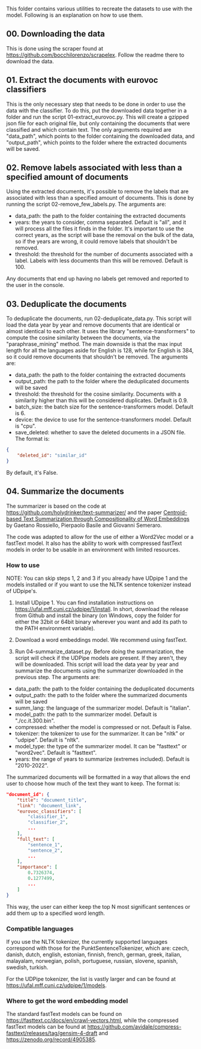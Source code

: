 This folder contains various utilities to recreate the datasets to use with the model. Following is an explanation on how to use them.

## 00. Downloading the data
This is done using the scraper found at https://github.com/bocchilorenzo/scrapelex. Follow the readme there to download the data.

## 01. Extract the documents with eurovoc classifiers
This is the only necessary step that needs to be done in order to use the data with the classifier. To do this, put the downloaded data together in a folder and run the script 01-extract_eurovoc.py. This will create a gzipped json file for each original file, but only containing the documents that were classified and which contain text. The only arguments required are "data_path", which points to the folder containing the downloaded data, and "output_path", which points to the folder where the extracted documents will be saved.

## 02. Remove labels associated with less than a specified amount of documents
Using the extracted documents, it's possible to remove the labels that are associated with less than a specified amount of documents. This is done by running the script 02-remove_few_labels.py. The arguments are:

- data_path: the path to the folder containing the extracted documents
- years: the years to consider, comma separated. Default is "all", and it will process all the files it finds in the folder. It's important to use the correct years, as the script will base the removal on the bulk of the data, so if the years are wrong, it could remove labels that shouldn't be removed.
- threshold: the threshold for the number of documents associated with a label. Labels with less documents than this will be removed. Default is 100.

Any documents that end up having no labels get removed and reported to the user in the console.

## 03. Deduplicate the documents
To deduplicate the documents, run 02-deduplicate_data.py. This script will load the data year by year and remove documents that are identical or almost identical to each other. It uses the library "sentence-transformers" to compute the cosine similarity between the documents, via the "paraphrase_mining" method. The main downside is that the max input length for all the languages aside for English is 128, while for English is 384, so it could remove documents that shouldn't be removed. The arguments are:

- data_path: the path to the folder containing the extracted documents
- output_path: the path to the folder where the deduplicated documents will be saved
- threshold: the threshold for the cosine similarity. Documents with a similarity higher than this will be considered duplicates. Default is 0.9.
- batch_size: the batch size for the sentence-transformers model. Default is 6.
- device: the device to use for the sentence-transformers model. Default is "cpu".
- save_deleted: whether to save the deleted documents in a JSON file. The format is:

```json
{
    "deleted_id": "similar_id"
}
```

By default, it's False.

## 04. Summarize the documents
The summarizer is based on the code at https://github.com/holydrinker/text-summarizer/ and the paper [Centroid-based Text Summarization through Compositionality of Word Embeddings](www.aclweb.org/anthology/W/W17/W17-1003.pdf) by Gaetano Rossiello, Pierpaolo Basile and Giovanni Semeraro.

The code was adapted to allow for the use of either a Word2Vec model or a fastText model. It also has the ability to work with compressed fastText models in order to be usable in an environment with limited resources.

### How to use
NOTE: You can skip steps 1, 2 and 3 if you already have UDpipe 1 and the models installed or if you want to use the NLTK sentence tokenizer instead of UDpipe's.

1. Install UDpipe 1. You can find installation instructions on https://ufal.mff.cuni.cz/udpipe/1/install. In short, download the release from Github and install the binary (on Windows, copy the folder for either the 32bit or 64bit binary wherever you want and add its path to the PATH environment variable).

2. Download a word embeddings model. We recommend using fastText.

3. Run 04-summarize_dataset.py. Before doing the summarization, the script will check if the UDPipe models are present. If they aren't, they will be downloaded. This script will load the data year by year and summarize the documents using the summarizer downloaded in the previous step. The arguments are:

- data_path: the path to the folder containing the deduplicated documents
- output_path: the path to the folder where the summarized documents will be saved
- summ_lang: the language of the summarizer model. Default is "italian".
- model_path: the path to the summarizer model. Default is "./cc.it.300.bin".
- compressed: whether the model is compressed or not. Default is False.
- tokenizer: the tokenizer to use for the summarizer. It can be "nltk" or "udpipe". Default is "nltk".
- model_type: the type of the summarizer model. It can be "fasttext" or "word2vec". Default is "fasttext".
- years: the range of years to summarize (extremes included). Default is "2010-2022".

The summarized documents will be formatted in a way that allows the end user to choose how much of the text they want to keep. The format is:

```json
"document_id": {
    "title": "document_title",
    "link": "document_link",
    "eurovoc_classifiers": [
        "classifier_1",
        "classifier_2",
        ...
    ],
    "full_text": [
        "sentence_1",
        "sentence_2",
        ...
    ],
    "importance": [
        0.7326374,
        0.1277499,
        ...
    ]
}
```

This way, the user can either keep the top N most significant sentences or add them up to a specified word length.

### Compatible languages
If you use the NLTK tokenizer, the currently supported languages correspond with those for the PunktSentenceTokenizer, which are: czech, danish, dutch, english, estonian, finnish, french, german, greek, italian, malayalam, norwegian, polish, portuguese, russian, slovene, spanish, swedish, turkish.

For the UDPipe tokenizer, the list is vastly larger and can be found at https://ufal.mff.cuni.cz/udpipe/1/models.

### Where to get the word embedding model
The standard fastText models can be found on https://fasttext.cc/docs/en/crawl-vectors.html, while the compressed fastText models can be found at https://github.com/avidale/compress-fasttext/releases/tag/gensim-4-draft and https://zenodo.org/record/4905385.
